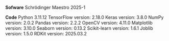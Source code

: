 **Sofware**
Schrödinger Maestro 2025-1

**Code**
Python 3.11.12
TensorFlow version: 2.18.0
Keras version: 3.8.0
NumPy version: 2.0.2
Pandas version: 2.2.2
OpenCV version: 4.11.0
Matplotlib version: 3.10.0
Seaborn version: 0.13.2
Scikit-learn version: 1.6.1
Joblib version: 1.5.0
RDKit version: 2025.03.2